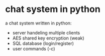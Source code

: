 # chat system in python

a chat system written in python:
  - server handeling multiple clients
  - AES shared key encryption (weak)
  - SQL database (login/register)
  - user commands (-c)

